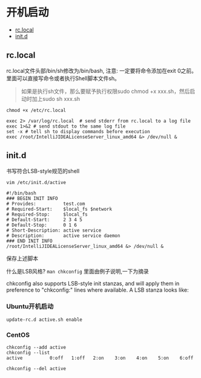 # 开机启动

- [rc.local](#rc.local)
- [init.d](#init.d)

<a name="rc.local"></a>
## rc.local

rc.local文件头部/bin/sh修改为/bin/bash, 注意: 一定要将命令添加在exit 0之前。里面可以直接写命令或者执行Shell脚本文件sh。

> 如果是执行sh文件，那么要赋予执行权限sudo chmod +x xxx.sh，然后启动时加上sudo sh xxx.sh

```
chmod +x /etc/rc.local

exec 2> /var/log/rc.local  # send stderr from rc.local to a log file  
exec 1>&2 # send stdout to the same log file  
set -x # tell sh to display commands before execution
exec /root/IntelliJIDEALicenseServer_linux_amd64 &> /dev/null &

```

<a name="init.d"></a>
## init.d

书写符合LSB-style规范的shell

```
vim /etc/init.d/active

#!/bin/bash
### BEGIN INIT INFO
# Provides:          test.com
# Required-Start:    $local_fs $network
# Required-Stop:     $local_fs
# Default-Start:     2 3 4 5
# Default-Stop:      0 1 6
# Short-Description: active service
# Description:       active service daemon
### END INIT INFO
/root/IntelliJIDEALicenseServer_linux_amd64 &> /dev/null &

```

保存上述脚本

什么是LSB风格? `man chkconfig` 里面由例子说明,一下为摘录

chkconfig also supports LSB-style init stanzas, and will apply them in preference to "chkconfig:" lines where available.  A LSB stanza looks like:



### Ubuntu开机启动

`update-rc.d active.sh enable`


### CentOS

```
chkconfig --add active
chkconfig --list
active       	0:off	1:off	2:on	3:on	4:on	5:on	6:off

chkconfig --del active
```







